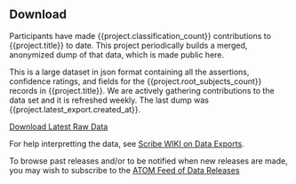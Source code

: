 ## Download

Participants have made {{project.classification_count}} contributions to {{project.title}} to date. This project periodically builds a merged, anonymized dump of that data, which is made public here.

This is a large dataset in json format containing all the assertions, confidence ratings, and fields for the {{project.root_subjects_count}} records in {{project.title}}. We are actively gathering contributions to the data set and it is refreshed weekly. The last dump was {{project.latest_export.created_at}}.

<a class="standard-button json-link" href="/data/latest" target="_blank">Download Latest Raw Data</a>

For help interpretting the data, see <a href="https://github.com/zooniverse/scribeAPI/wiki/Data-Exports#user-content-data-model" target="_blank">Scribe WIKI on Data Exports</a>.

To browse past releases and/or to be notified when new releases are made, you may wish to subscribe to the <a href="/data.atom" target="_blank" title="ATOM Feed of Data Releases"><i class="fa fa-rss-square"></i> ATOM Feed of Data Releases</a>
